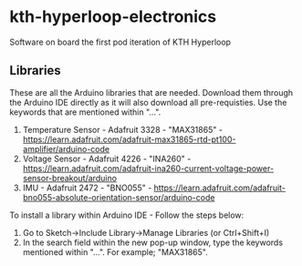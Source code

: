 # kth-hyperloop-electronics
Software on board the first pod iteration of KTH Hyperloop


## Libraries
These are all the Arduino libraries that are needed. Download them through the Arduino IDE directly as it will also download all pre-requisties. Use the keywords that are mentioned within "...".
1. Temperature Sensor - Adafruit 3328 - "MAX31865" - https://learn.adafruit.com/adafruit-max31865-rtd-pt100-amplifier/arduino-code
2. Voltage Sensor - Adafruit 4226 - "INA260" - https://learn.adafruit.com/adafruit-ina260-current-voltage-power-sensor-breakout/arduino
3. IMU - Adafruit 2472 - "BNO055" - https://learn.adafruit.com/adafruit-bno055-absolute-orientation-sensor/arduino-code

To install a library within Arduino IDE - Follow the steps below:
1. Go to Sketch->Include Library->Manage Libraries (or Ctrl+Shift+I)
2. In the search field within the new pop-up window, type the keywords mentioned within "...". For example; "MAX31865".

